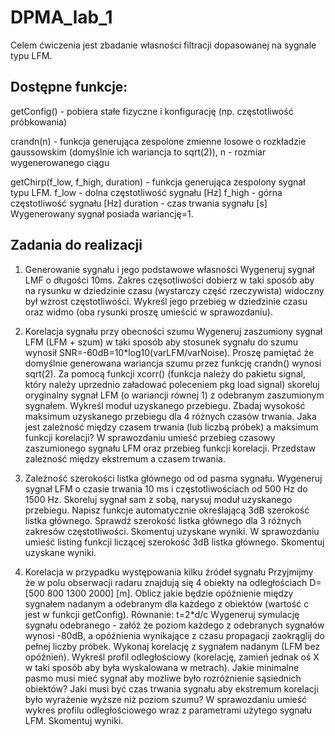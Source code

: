 # DPMA_lab_1

Celem ćwiczenia jest zbadanie własności filtracji dopasowanej na sygnale typu LFM.

## Dostępne funkcje:

getConfig() - pobiera stałe fizyczne i konfigurację (np. częstotliwość próbkowania)

crandn(n) - funkcja generująca zespolone zmienne losowe o rozkładzie gaussowskim (domyślnie ich wariancja to sqrt(2)),
n - rozmiar wygenerowanego ciągu

getChirp(f_low, f_high, duration) - funkcja generująca zespolony sygnał typu LFM.
f_low - dolna częstotliwość sygnału [Hz]
f_high - górna częstotliwość sygnału [Hz]
duration - czas trwania sygnału [s]
Wygenerowany sygnał posiada wariancję=1.

## Zadania do realizacji

1. Generowanie sygnału i jego podstawowe własności
Wygeneruj sygnał LMF o długości 10ms. Zakres częsotliwości dobierz w taki sposób aby na rysunku w dziedzinie czasu (wystarczy część rzeczywista) widoczny był wzrost częstotliwości.
Wykreśl jego przebieg w dziedzinie czasu oraz widmo (oba rysunki proszę umieścić w sprawozdaniu).

2. Korelacja sygnału przy obecności szumu
Wygeneruj zaszumiony sygnał LFM (LFM + szum) w taki sposób aby stosunek sygnału do szumu wynosił SNR=-60dB=10*log10(varLFM/varNoise).
Proszę pamiętać że domyślnie generowana wariancja szumu przez funkcję crandn() wynosi sqrt(2).
Za pomocą funkcji xcorr() (funkcja należy do pakietu signal, który należy uprzednio załadować poleceniem pkg load signal) skoreluj oryginalny sygnał LFM (o wariancji równej 1) z odebranym zaszumionym sygnałem.
Wykreśl moduł uzyskanego przebiegu.
Zbadaj wysokość maksimum uzyskanego przebiegu dla 4 różnych czasów trwania.
Jaka jest zależność między czasem trwania (lub liczbą próbek) a maksimum funkcji korelacji?
W sprawozdaniu umieść przebieg czasowy zaszumionego sygnału LFM oraz przebieg funkcji korelacji.
Przedstaw zależność między ekstremum a czasem trwania.

3. Zależność szerokości listka głównego od od pasma sygnału.
Wygeneruj sygnał LFM o czasie trwania 10 ms i częstotliwościach od 500 Hz do 1500 Hz.
Skoreluj sygnał sam z sobą, narysuj moduł uzyskanego przebiegu.
Napisz funkcje automatycznie określającą 3dB szerokość listka głównego.
Sprawdź szerokość listka głównego dla 3 różnych zakresów częstotliwości.
Skomentuj uzyskane wyniki.
W sprawozdaniu umieść listing funkcji liczącej szerokość 3dB listka głównego.
Skomentuj uzyskane wyniki.

4. Korelacja w przypadku występowania kilku źródeł sygnału
Przyjmijmy że w polu obserwacji radaru znajdują się 4 obiekty na odległościach D=[500 800 1300 2000] [m].
Oblicz jakie będzie opóźnienie między sygnałem nadanym a odebranym dla każdego z obiektów (wartość c jest w funkcji getConfig).
Równanie: t=2*d/c
Wygeneruj symulację sygnału odebranego - załóż że poziom każdego z odebranych sygnałów wynosi -80dB, a opóźnienia wynikające z czasu propagacji zaokrąglij do pełnej liczby próbek.
Wykonaj korelację z sygnałem nadanym (LFM bez opóźnień).
Wykreśl profil odległościowy (korelację, zamień jednak oś X w taki sposób aby była wyskalowana w metrach).
Jakie minimalne pasmo musi mieć sygnał aby możliwe było rozróżnienie sąsiednich obiektów?
Jaki musi być czas trwania sygnału aby ekstremum korelacji było wyrażenie wyższe niż poziom szumu?
W sprawozdaniu umieść wykres profilu odległościowego wraz z parametrami użytego sygnału LFM.
Skomentuj wyniki.






